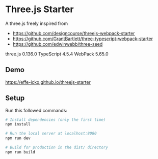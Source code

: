 # Three.js Starter

A three.js freely inspired from
- https://github.com/designcourse/threejs-webpack-starter
- https://github.com/GrantBartlett/three-typescript-webpack-starter
- https://github.com/edwinwebb/three-seed


three.js 0.136.0 
TypeScript 4.5.4 
WebPack 5.65.0 


## Demo
https://effe-ickx.github.io/threejs-starter
## Setup
Run this followed commands:

``` bash
# Install dependencies (only the first time)
npm install

# Run the local server at localhost:8080
npm run dev

# Build for production in the dist/ directory
npm run build
```

